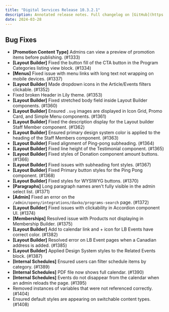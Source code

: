 ```yaml
---
title: "Digital Services Release 10.3.2.1"
description: Annotated release notes. Full changelog on [GitHub](https://github.com/YCloudYUSA/yusaopeny/releases/tag/10.3.2.1)
date: 2024-03-28
---
```


## Bug Fixes

*   **[Promotion Content Type]** Admins can view a preview of promotion items before publishing. (#1333)
*   **[Layout Builder]** Fixed the button fill of the CTA button in the Program Categories listing view block. (#1334)
*   **[Menus]** Fixed issue with menu links with long text not wrapping on mobile devices. (#1337)
*   **[Layout Builder]** Made dropdown icons in the Article/Events filters clickable. (#1352)
*   Fixed broken Header in Lily theme. (#1353)
*   **[Layout Builder]** Fixed stretched body field inside Layout Builder components. (#1360)
*   **[Layout Builder]** Ensured `.svg` images are displayed in Icon Grid, Promo Card, and Simple Menu components. (#1361)
*   **[Layout Builder]** Fixed the description display for the Layout builder Staff Member component. (#1362)
*   **[Layout Builder]** Ensured primary design system color is applied to the heading of the Staff Members component. (#1363)
*   **[Layout Builder]** Fixed alignment of Ping-pong subheading. (#1364)
*   **[Layout Builder]** Fixed line height of the Testimonial component. (#1365)
*   **[Layout Builder]** Fixed styles of Donation component amount buttons. (#1366)
*   **[Layout Builder]** Fixed issues with subheading font styles. (#1367)
*   **[Layout Builder]** Fixed Primary button styles for the Ping Pong component. (#1368)
*   **[Layout Builder]** Fixed styles for WYSIWYG buttons. (#1370)
*   **[Paragraphs]** Long paragraph names aren't fully visible in the admin select list. (#1371)
*   **[Admin]** Fixed an error on the `/admin/openy/integrations/daxko/programs-search` page. (#1372)
*   **[Layout Builder]** Fixed issues with clickability in Accordion component UI. (#1374)
*   **[Memberships]** Resolved issue with Products not displaying in Membership Builder. (#1375)
*   **[Layout Builder]** Add to calendar link and + icon for LB Events have correct color. (#1382)
*   **[Layout Builder]** Resolved error on LB Event pages when a Canadian address is added. (#1385)
*   **[Layout Builder]** Applied Design System styles to the Related Events block. (#1387)
*   **[Internal Schedules]** Ensured users can filter schedule items by category. (#1389)
*   **[Internal Schedules]** PDF file now shows full calendar. (#1390)
*   **[Internal Schedules]** Events do not disappear from the calendar when an admin reloads the page. (#1395)
*   Removed instances of variables that were not referenced correctly. (#1404)
*   Ensured default styles are appearing on switchable content types. (#1408)

